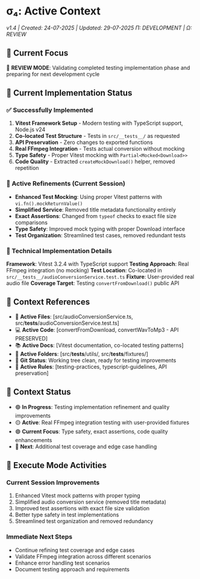 # σ₄: Active Context

_v1.4 | Created: 24-07-2025 | Updated: 29-07-2025_
_Π: DEVELOPMENT | Ω: REVIEW_

## 🔮 Current Focus

🔎 **REVIEW MODE**: Validating completed testing implementation phase and preparing for next development cycle

## 🎯 Current Implementation Status

### ✅ Successfully Implemented

1. **Vitest Framework Setup** - Modern testing with TypeScript support, Node.js v24
2. **Co-located Test Structure** - Tests in `src/__tests__/` as requested
3. **API Preservation** - Zero changes to exported functions
4. **Real FFmpeg Integration** - Tests actual conversion without mocking
5. **Type Safety** - Proper Vitest mocking with `Partial<Mocked<Download>>`
6. **Code Quality** - Extracted `createMockDownload()` helper, removed repetition

### 🔄 Active Refinements (Current Session)

- **Enhanced Test Mocking**: Using proper Vitest patterns with `vi.fn().mockReturnValue()`
- **Simplified Service**: Removed title metadata functionality entirely
- **Exact Assertions**: Changed from `typeof` checks to exact file size comparisons
- **Type Safety**: Improved mock typing with proper Download interface
- **Test Organization**: Streamlined test cases, removed redundant tests

### 🎯 Technical Implementation Details

**Framework**: Vitest 3.2.4 with TypeScript support
**Testing Approach**: Real FFmpeg integration (no mocking)
**Test Location**: Co-located in `src/__tests__/audioConversionService.test.ts`
**Fixture**: User-provided real audio file
**Coverage Target**: Testing `convertFromDownload()` public API

## 📎 Context References

- 📄 **Active Files**: [src/audioConversionService.ts, src/__tests__/audioConversionService.test.ts]
- 💻 **Active Code**: [convertFromDownload, convertWavToMp3 - API PRESERVED]
- 📚 **Active Docs**: [Vitest documentation, co-located testing patterns]
- 📁 **Active Folders**: [src/__tests__/utils/, src/__tests__/fixtures/]
- 🔄 **Git Status**: Working tree clean, ready for testing improvements
- 📏 **Active Rules**: [testing-practices, typescript-guidelines, API preservation]

## 📡 Context Status

- 🟢 **In Progress**: Testing implementation refinement and quality improvements
- 🟡 **Active**: Real FFmpeg integration testing with user-provided fixtures
- 🟣 **Current Focus**: Type safety, exact assertions, code quality enhancements
- 🔴 **Next**: Additional test coverage and edge case handling

## 🚀 Execute Mode Activities

### Current Session Improvements

1. Enhanced Vitest mock patterns with proper typing
2. Simplified audio conversion service (removed title metadata)
3. Improved test assertions with exact file size validation
4. Better type safety in test implementations
5. Streamlined test organization and removed redundancy

### Immediate Next Steps

- Continue refining test coverage and edge cases
- Validate FFmpeg integration across different scenarios
- Enhance error handling test scenarios
- Document testing approach and requirements
